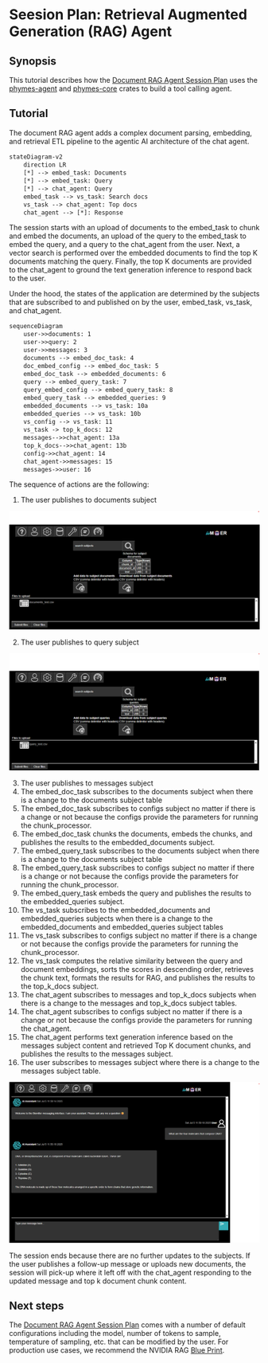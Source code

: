 # Seesion Plan: Retrieval Augmented Generation (RAG) Agent
## Synopsis

This tutorial describes how the [Document RAG Agent Session Plan](../../../phymes-agents/src/session_plans/document_rag_session.rs) uses the [phymes-agent](../../../phymes-agents/README.md) and [phymes-core](../../../phymes-core/README.md) crates to build a tool calling agent.

## Tutorial

The document RAG agent adds a complex document parsing, embedding, and retrieval ETL pipeline to the agentic AI architecture of the chat agent.

```mermaid
stateDiagram-v2
    direction LR
    [*] --> embed_task: Documents
    [*] --> embed_task: Query
    [*] --> chat_agent: Query
    embed_task --> vs_task: Search docs
    vs_task --> chat_agent: Top docs
    chat_agent --> [*]: Response
```

The session starts with an upload of documents to the embed_task to chunk and embed the documents, an upload of the query to the embed_task to embed the query, and a query to the chat_agent from the user. Next, a vector search is performed over the embedded documents to find the top K documents matching the query. Finally, the top K documents are provided to the chat_agent to ground the text generation inference to respond back to the user.

Under the hood, the states of the application are determined by the subjects that are subscribed to and published on by the user, embed_task, vs_task, and chat_agent.

```mermaid
sequenceDiagram
    user->>documents: 1
    user->>query: 2
    user->>messages: 3
    documents --> embed_doc_task: 4
    doc_embed_config --> embed_doc_task: 5
    embed_doc_task --> embedded_documents: 6
    query --> embed_query_task: 7
    query_embed_config --> embed_query_task: 8
    embed_query_task --> embedded_queries: 9
    embedded_documents --> vs_task: 10a
    embedded_queries --> vs_task: 10b
    vs_config --> vs_task: 11
    vs_task -> top_k_docs: 12
    messages-->>chat_agent: 13a
    top_k_docs-->>chat_agent: 13b
    config->>chat_agent: 14
    chat_agent->>messages: 15
    messages->>user: 16
```

The sequence of actions are the following:

1. The user publishes to documents subject

![sign-in](../assets/2025-07-05_phymes-app_docchat-documents_subjects.png)

2. The user publishes to query subject

![sign-in](../assets/2025-07-05_phymes-app_docchat-query_subjects.png)

3. The user publishes to messages subject
4. The embed_doc_task subscribes to the documents subject when there is a change to the documents subject table
5. The embed_doc_task subscribes to configs subject no matter if there is a change or not because the configs provide the parameters for running the chunk_processor.
6. The embed_doc_task chunks the documents, embeds the chunks, and publishes the results to the embedded_documents subject.
7. The embed_query_task subscribes to the documents subject when there is a change to the documents subject table
8. The embed_query_task subscribes to configs subject no matter if there is a change or not because the configs provide the parameters for running the chunk_processor.
9. The embed_query_task embeds the query and publishes the results to the embedded_queries subject.
10. The vs_task subscribes to the embedded_documents and embedded_queries subjects when there is a change to the embedded_documents and embedded_queries subject tables
11. The vs_task subscribes to configs subject no matter if there is a change or not because the configs provide the parameters for running the chunk_processor.
12. The vs_task computes the relative similarity between the query and document embeddings, sorts the scores in descending order, retrieves the chunk text, formats the results for RAG, and publishes the results to the top_k_docs subject.
13. The chat_agent subscribes to messages and top_k_docs subjects when there is a change to the messages and top_k_docs subject tables.
14. The chat_agent subscribes to configs subject no matter if there is a change or not because the configs provide the parameters for running the chat_agent.
15. The chat_agent performs text generation inference based on the messages subject content and retrieved Top K document chunks, and publishes the results to the messages subject.
16. The user subscribes to messages subject where there is a change to the messages subject table.

![sign-in](../assets/2025-07-05_phymes-app_docchat_messaging.png)

The session ends because there are no further updates to the subjects. If the user publishes a follow-up message or uploads new documents, the session will pick-up where it left off with the chat_agent responding to the updated message and top k document chunk content.

## Next steps

The [Document RAG Agent Session Plan](../../../phymes-agents/src/session_plans/document_rag_agent_session.rs) comes with a number of default configurations including the model, number of tokens to sample, temperature of sampling, etc. that can be modified by the user. For production use cases, we recommend the NVIDIA RAG [Blue Print](https://github.com/NVIDIA-AI-Blueprints/rag).